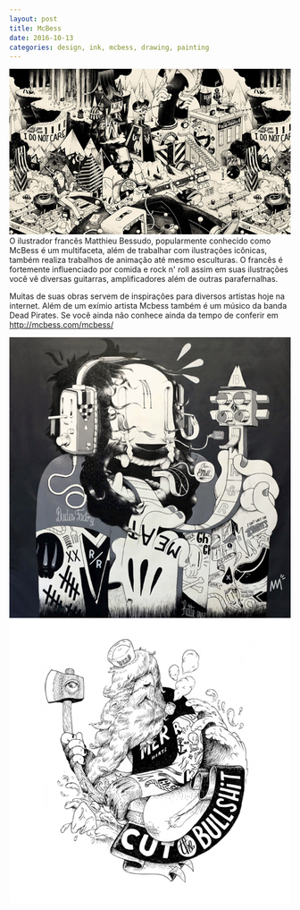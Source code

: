 ```yaml
---
layout: post
title: McBess
date: 2016-10-13
categories: design, ink, mcbess, drawing, painting
---
```


<img src="/images/fulls/04.jpg" class="fit image"> O ilustrador  francês Matthieu Bessudo, popularmente conhecido como McBess é um multifaceta, além de trabalhar com ilustrações icônicas, também realiza trabalhos de animação até mesmo esculturas. O francês é fortemente influenciado por comida e rock n' roll assim em suas ilustrações você vê diversas guitarras, amplificadores além de outras parafernalhas.

Muitas de suas obras servem de inspirações para diversos artistas hoje na internet.
Além de um exímio artista Mcbess também é um músico da banda Dead Pirates.
Se você ainda não conhece ainda da tempo de conferir  em <a href="http://mcbess.com/mcbess/">http://mcbess.com/mcbess/</a>

<img src="/images/fulls/04-1.jpg" class="fit image">
<img src="/images/fulls/04-2.jpg" class="fit image">
